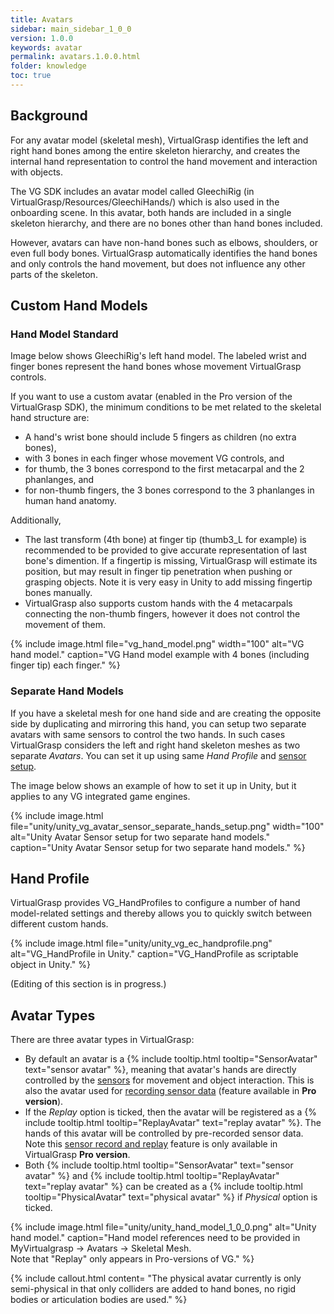 ```yaml
---
title: Avatars
sidebar: main_sidebar_1_0_0
version: 1.0.0
keywords: avatar
permalink: avatars.1.0.0.html
folder: knowledge
toc: true
---
```

## Background

For any avatar model (skeletal mesh), VirtualGrasp identifies the left and right hand bones among the entire skeleton hierarchy, and creates the internal hand representation to control the hand movement and interaction with objects. 

The VG SDK includes an avatar model called GleechiRig (in VirtualGrasp/Resources/GleechiHands/) which is also used in the onboarding scene. In this avatar, both hands are included in a single skeleton hierarchy, and there are no bones other than hand bones included.

However, avatars can have non-hand bones such as elbows, shoulders, or even full body bones. VirtualGrasp automatically identifies the hand bones and only controls the hand movement, but does not influence any other parts of the skeleton.

## Custom Hand Models 

### Hand Model Standard

Image below shows GleechiRig's left hand model. The labeled wrist and finger bones represent the hand bones whose movement VirtualGrasp controls. 

If you want to use a custom avatar (enabled in the Pro version of the VirtualGrasp SDK), the minimum conditions to be met related to the skeletal hand structure are:
* A hand's wrist bone should include 5 fingers as children (no extra bones),
* with 3 bones in each finger whose movement VG controls, and
* for thumb, the 3 bones correspond to the first metacarpal and the 2 phanlanges, and
* for non-thumb fingers, the 3 bones correspond to the 3 phanlanges in human hand anatomy. 

Additionally, 

* The last transform (4th bone) at finger tip (thumb3_L for example) is recommended to be provided to give accurate representation of last bone's dimention. If a fingertip is missing, VirtualGrasp will estimate its position, but may result in finger tip penetration when pushing or grasping objects. Note it is very easy in Unity to add missing fingertip bones manually.
* VirtualGrasp also supports custom hands with the 4 metacarpals connecting the non-thumb fingers, however it does not control the movement of them. 

{% include image.html file="vg_hand_model.png" width="100" alt="VG hand model." caption="VG Hand model example with 4 bones (including finger tip) each finger." %}

### Separate Hand Models

If you have a skeletal mesh for one hand side and are creating the opposite side by duplicating and mirroring this hand, you can setup two separate avatars with same sensors to control the two hands. In such cases VirtualGrasp considers the left and right hand skeleton meshes as two separate _Avatars_. You can set it up using same _Hand Profile_ and [sensor setup](unity_get_started_sensors.1.0.0.html). 

The image below shows an example of how to set it up in Unity, but it applies to any VG integrated game engines.

{% include image.html file="unity/unity_vg_avatar_sensor_separate_hands_setup.png" width="100" alt="Unity Avatar Sensor setup for two separate hand models." caption="Unity Avatar Sensor setup for two separate hand models." %}

## Hand Profile

VirtualGrasp provides VG_HandProfiles to configure a number of hand model-related settings and thereby allows you to quickly switch between different custom hands.

{% include image.html file="unity/unity_vg_ec_handprofile.png" alt="VG_HandProfile in Unity." caption="VG_HandProfile as scriptable object in Unity." %}


(Editing of this section is in progress.)


## Avatar Types

There are three avatar types in VirtualGrasp:

* By default an avatar is a {% include tooltip.html tooltip="SensorAvatar" text="sensor avatar" %}, meaning that avatar's hands are directly controlled by the [sensors](controllers.1.0.0.html) for movement and object interaction. This is also the avatar used for [recording sensor data](sensor_record_replay.1.0.0.html) (feature available in **Pro version**).
* If the _Replay_ option is ticked, then the avatar will be registered as a {% include tooltip.html tooltip="ReplayAvatar" text="replay avatar" %}. The hands of this avatar will be controlled by pre-recorded sensor data. Note this <a href="#" data-toggle="tooltip" data-original-title="{{site.data.glossary.SensorRecordAndReplay}}">sensor record and replay</a> feature is only available in VirtualGrasp **Pro version**.
* Both {% include tooltip.html tooltip="SensorAvatar" text="sensor avatar" %} and {% include tooltip.html tooltip="ReplayAvatar" text="replay avatar" %} can be created as a {% include tooltip.html tooltip="PhysicalAvatar" text="physical avatar" %} if _Physical_ option is ticked. 

{% include image.html file="unity/unity_hand_model_1_0_0.png" alt="Unity hand model." caption="Hand model references need to be provided in MyVirtualgrasp → Avatars → Skeletal Mesh.<br>Note that \"Replay\" only appears in Pro-versions of VG." %}

{% include callout.html content= "The physical avatar currently is only semi-physical in that only colliders are added to hand bones, no rigid bodies or articulation bodies are used." %} 